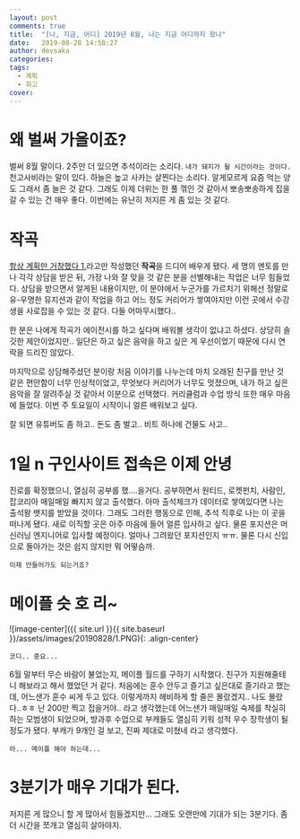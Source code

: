 ```yaml
---
layout: post
comments: true
title:  "[나, 지금, 어디] 2019년 8월, 나는 지금 어디까지 왔나"
date:   2019-08-28 14:50:27
author: devsaka
categories:
tags:
  - 계획
  - 회고
cover:
---
```


# 왜 벌써 가을이죠?
벌써 8월 말이다. 2주만 더 있으면 추석이라는 소리다. `내가 돼지가 될 시간이라는 것이다.` 천고사비라는 말이 있다. 하늘은 높고 사카는 살찐다는 소리다. 알게모르게 요즘 먹는 양도 그래서 좀 늘은 것 같다. 그래도 이제 더위는 한 풀 꺾인 것 같아서 뽀송뽀송하게 집을 갈 수 있는 건 매우 좋다. 이번에는 유난히 저지른 게 좀 있는 것 같다. 

# 작곡
[항상 계획만 거창했다 1.](https://catsirup.github.io/2019/05/13/where-am-i-now.html)라고만 작성했던 **작곡**을 드디어 배우게 됐다. 세 명의 멘토를 만나 각각 상담을 받은 뒤, 가장 나와 잘 맞을 것 같은 분을 선별해내는 작업은 너무 힘들었다. 상담을 받으면서 알게된 내용이지만, 이 분야에서 누군가를 가르치기 위해선 정말로 유-우명한 뮤지션과 같이 작업을 하고 어느 정도 커리어가 쌓여야지만 이런 곳에서 수강생을 사로잡을 수 있는 것 같다. 다들 어마무시했다.. 

한 분은 나에게 작곡가 에이전시를 하고 싶다며 배워볼 생각이 없냐고 하셨다. 상당히 솔깃한 제안이었지만.. 일단은 하고 싶은 음악을 하고 싶은 게 우선이었기 때문에 다시 연락을 드리진 않았다.

마지막으로 상담해주셨던 분이랑 처음 이야기를 나누는데 마치 오래된 친구를 만난 것 같은 편안함이 너무 인상적이었고, 무엇보다 커리어가 너무도 멋졌으며, 내가 하고 싶은 음악을 잘 알려주실 것 같아서 이분으로 선택했다. 커리큘럼과 수업 방식 또한 매우 마음에 들었다. 이번 주 토요일이 시작이니 얼른 배워보고 싶다. 

잘 되면 유튜버도 좀 하고.. 돈도 좀 벌고.. 비트 하나에 건물도 사고.. 

# 1일 n 구인사이트 접속은 이제 안녕
진로를 확정했으니, 열심히 공부를 했....을거다. 공부하면서 원티드, 로켓펀치, 사람인, 잡코리아 매일매일 빠지지 않고 출석했다. 아마 출석체크가 데이터로 쌓여있다면 나는 출석왕 뱃지를 받았을 것이다. 그래도 그러한 행동으로 인해, 추석 직후로 나는 이 곳을 떠나게 됐다. 새로 이직할 곳은 아주 마음에 들어 얼른 입사하고 싶다. 물론 포지션은 머신러닝 엔지니어로 입사할 예정이다. 얼마나 그려왔던 포지션인지 ㅠㅠ. 물론 다시 신입으로 돌아가는 것은 쉽지 않지만 뭐 어떻슴까.

`이제 안들어가도 되는거죠?`

# 메이플 슷 호 리~

![image-center]({{ site.url }}{{ site.baseurl }}/assets/images/20190828/1.PNG){: .align-center}

`코디.. 중요...`

6월 말부터 무슨 바람이 불었는지, 메이플 월드를 구하기 시작했다. 친구가 지원해줄테니 해보라고 해서 했었던 거 같다. 처음에는 훈수 안두고 즐기고 싶은대로 즐기라고 했는데, 어느샌가 훈수 씨게 두고 있다. 이렇게까지 헤비하게 할 줄은 몰랐겠지.. 나도 몰랐다..ㅎㅎ 난 200만 찍고 접을거야.. 라고 생각했는데 어느샌가 매일매일 숙제를 착실히 하는 모범생이 되었으며, 방과후 수업으로 부캐들도 열심히 키워 성적 우수 장학생이 될 정도가 됐다. 부캐가 9개인 걸 보고, 진짜 제대로 미쳤네 라고 생각했다. 

`아... 메이플 해야 하는데...`

# 3분기가 매우 기대가 된다.
저지른 게 많으니 할 게 많아서 힘들겠지만... 그래도 오랜만에 기대가 되는 3분기다. 좀 더 시간을 쪼개고 열심히 살아야지.

